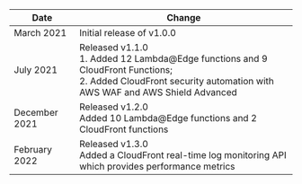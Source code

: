| Date          | Change            |
|---------------|-------------------|
| March 2021 | Initial release of v1.0.0  |
| July 2021 | Released v1.1.0 <br>1. Added 12 Lambda@Edge functions and 9 CloudFront Functions; <br> 2. Added CloudFront security automation with AWS WAF and AWS Shield Advanced  |
| December 2021 | Released v1.2.0  <br>Added 10 Lambda@Edge functions and 2 CloudFront functions |
| February 2022 | Released v1.3.0 <br>Added a CloudFront real-time log monitoring API which provides performance metrics |
